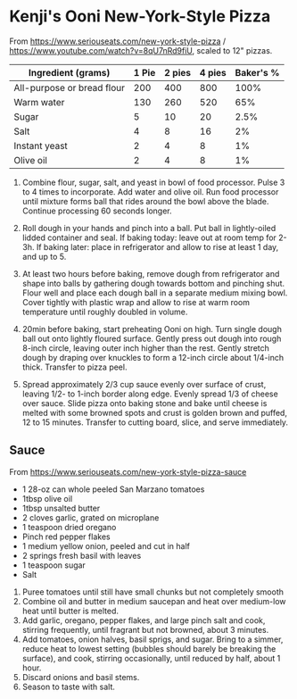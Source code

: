 # Kenji's Ooni New-York-Style Pizza

From https://www.seriouseats.com/new-york-style-pizza / https://www.youtube.com/watch?v=8qU7nRd9fiU, scaled to 12" pizzas.

| Ingredient (grams)         | 1 Pie | 2 pies | 4 pies | Baker's % |
|----------------------------|-------|--------|--------|-----------|
| All-purpose or bread flour | 200   | 400    | 800    | 100%      |
| Warm water                 | 130   | 260    | 520    | 65%       |
| Sugar                      | 5     | 10     | 20     | 2.5%      |
| Salt                       | 4     | 8      | 16     | 2%        |
| Instant yeast              | 2     | 4      | 8      | 1%        |
| Olive oil                  | 2     | 4      | 8      | 1%        |


1. Combine flour, sugar, salt, and yeast in bowl of food processor. Pulse 3 to 4 times to incorporate. Add water and olive oil. Run food processor until mixture forms ball that rides around the bowl above the blade. Continue processing 60 seconds longer.

2. Roll dough in your hands and pinch into a ball. Put ball in lightly-oiled lidded container and seal. If baking today: leave out at room temp for 2-3h. If baking later: place in refrigerator and allow to rise at least 1 day, and up to 5.

3. At least two hours before baking, remove dough from refrigerator and shape into balls by gathering dough towards bottom and pinching shut. Flour well and place each dough ball in a separate medium mixing bowl. Cover tightly with plastic wrap and allow to rise at warm room temperature until roughly doubled in volume.

4. 20min before baking, start preheating Ooni on high. Turn single dough ball out onto lightly floured surface. Gently press out dough into rough 8-inch circle, leaving outer inch higher than the rest. Gently stretch dough by draping over knuckles to form a 12-inch circle about 1/4-inch thick. Transfer to pizza peel.

5. Spread approximately 2/3 cup sauce evenly over surface of crust, leaving 1/2- to 1-inch border along edge. Evenly spread 1/3 of cheese over sauce. Slide pizza onto baking stone and bake until cheese is melted with some browned spots and crust is golden brown and puffed, 12 to 15 minutes. Transfer to cutting board, slice, and serve immediately.

## Sauce

From https://www.seriouseats.com/new-york-style-pizza-sauce

* 1 28-oz can whole peeled San Marzano tomatoes
* 1tbsp olive oil
* 1tbsp unsalted butter
* 2 cloves garlic, grated on microplane
* 1 teaspoon dried oregano
* Pinch red pepper flakes
* 1 medium yellow onion, peeled and cut in half
* 2 springs fresh basil with leaves
* 1 teaspoon sugar
* Salt

1. Puree tomatoes until still have small chunks but not completely smooth
2. Combine oil and butter in medium saucepan and heat over medium-low heat until butter is melted.
3. Add garlic, oregano, pepper flakes, and large pinch salt and cook, stirring frequently, until fragrant but not browned, about 3 minutes.
4. Add tomatoes, onion halves, basil sprigs, and sugar. Bring to a simmer, reduce heat to lowest setting (bubbles should barely be breaking the surface), and cook, stirring occasionally, until reduced by half, about 1 hour.
5. Discard onions and basil stems.
6. Season to taste with salt.
